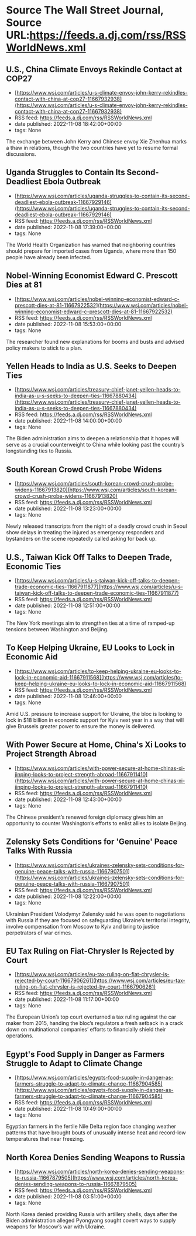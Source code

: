 # Source The Wall Street Journal, Source URL:https://feeds.a.dj.com/rss/RSSWorldNews.xml

## U.S., China Climate Envoys Rekindle Contact at COP27
 - [https://www.wsj.com/articles/u-s-climate-envoy-john-kerry-rekindles-contact-with-china-at-cop27-11667932938](https://www.wsj.com/articles/u-s-climate-envoy-john-kerry-rekindles-contact-with-china-at-cop27-11667932938)
 - RSS feed: https://feeds.a.dj.com/rss/RSSWorldNews.xml
 - date published: 2022-11-08 18:42:00+00:00
 - tags: None

The exchange between John Kerry and Chinese envoy Xie Zhenhua marks a thaw in relations, though the two countries have yet to resume formal discussions.

## Uganda Struggles to Contain Its Second-Deadliest Ebola Outbreak
 - [https://www.wsj.com/articles/uganda-struggles-to-contain-its-second-deadliest-ebola-outbreak-11667929146](https://www.wsj.com/articles/uganda-struggles-to-contain-its-second-deadliest-ebola-outbreak-11667929146)
 - RSS feed: https://feeds.a.dj.com/rss/RSSWorldNews.xml
 - date published: 2022-11-08 17:39:00+00:00
 - tags: None

The World Health Organization has warned that neighboring countries should prepare for imported cases from Uganda, where more than 150 people have already been infected.

## Nobel-Winning Economist Edward C. Prescott Dies at 81
 - [https://www.wsj.com/articles/nobel-winning-economist-edward-c-prescott-dies-at-81-11667922532](https://www.wsj.com/articles/nobel-winning-economist-edward-c-prescott-dies-at-81-11667922532)
 - RSS feed: https://feeds.a.dj.com/rss/RSSWorldNews.xml
 - date published: 2022-11-08 15:53:00+00:00
 - tags: None

The researcher found new explanations for booms and busts and advised policy makers to stick to a plan.

## Yellen Heads to India as U.S. Seeks to Deepen Ties
 - [https://www.wsj.com/articles/treasury-chief-janet-yellen-heads-to-india-as-u-s-seeks-to-deepen-ties-11667880434](https://www.wsj.com/articles/treasury-chief-janet-yellen-heads-to-india-as-u-s-seeks-to-deepen-ties-11667880434)
 - RSS feed: https://feeds.a.dj.com/rss/RSSWorldNews.xml
 - date published: 2022-11-08 14:00:00+00:00
 - tags: None

The Biden administration aims to deepen a relationship that it hopes will serve as a crucial counterweight to China while looking past the country’s longstanding ties to Russia.

## South Korean Crowd Crush Probe Widens
 - [https://www.wsj.com/articles/south-korean-crowd-crush-probe-widens-11667913820](https://www.wsj.com/articles/south-korean-crowd-crush-probe-widens-11667913820)
 - RSS feed: https://feeds.a.dj.com/rss/RSSWorldNews.xml
 - date published: 2022-11-08 13:23:00+00:00
 - tags: None

Newly released transcripts from the night of a deadly crowd crush in Seoul show delays in treating the injured as emergency responders and bystanders on the scene repeatedly called asking for back up.

## U.S., Taiwan Kick Off Talks to Deepen Trade, Economic Ties
 - [https://www.wsj.com/articles/u-s-taiwan-kick-off-talks-to-deepen-trade-economic-ties-11667911877](https://www.wsj.com/articles/u-s-taiwan-kick-off-talks-to-deepen-trade-economic-ties-11667911877)
 - RSS feed: https://feeds.a.dj.com/rss/RSSWorldNews.xml
 - date published: 2022-11-08 12:51:00+00:00
 - tags: None

The New York meetings aim to strengthen ties at a time of ramped-up tensions between Washington and Beijing.

## To Keep Helping Ukraine, EU Looks to Lock in Economic Aid
 - [https://www.wsj.com/articles/to-keep-helping-ukraine-eu-looks-to-lock-in-economic-aid-11667911568](https://www.wsj.com/articles/to-keep-helping-ukraine-eu-looks-to-lock-in-economic-aid-11667911568)
 - RSS feed: https://feeds.a.dj.com/rss/RSSWorldNews.xml
 - date published: 2022-11-08 12:46:00+00:00
 - tags: None

Amid U.S. pressure to increase support for Ukraine, the bloc is looking to lock in $18 billion in economic support for Kyiv next year in a way that will give Brussels greater power to ensure the money is delivered.

## With Power Secure at Home, China's Xi Looks to Project Strength Abroad
 - [https://www.wsj.com/articles/with-power-secure-at-home-chinas-xi-jinping-looks-to-project-strength-abroad-11667911410](https://www.wsj.com/articles/with-power-secure-at-home-chinas-xi-jinping-looks-to-project-strength-abroad-11667911410)
 - RSS feed: https://feeds.a.dj.com/rss/RSSWorldNews.xml
 - date published: 2022-11-08 12:43:00+00:00
 - tags: None

The Chinese president’s renewed foreign diplomacy gives him an opportunity to counter Washington’s efforts to enlist allies to isolate Beijing.

## Zelensky Sets Conditions for 'Genuine' Peace Talks With Russia
 - [https://www.wsj.com/articles/ukraines-zelensky-sets-conditions-for-genuine-peace-talks-with-russia-11667907501](https://www.wsj.com/articles/ukraines-zelensky-sets-conditions-for-genuine-peace-talks-with-russia-11667907501)
 - RSS feed: https://feeds.a.dj.com/rss/RSSWorldNews.xml
 - date published: 2022-11-08 12:22:00+00:00
 - tags: None

Ukrainian President Volodymyr Zelensky said he was open to negotiations with Russia if they are focused on safeguarding Ukraine’s territorial integrity, involve compensation from Moscow to Kyiv and bring to justice perpetrators of war crimes.

## EU Tax Ruling on Fiat-Chrysler Is Rejected by Court
 - [https://www.wsj.com/articles/eu-tax-ruling-on-fiat-chrysler-is-rejected-by-court-11667906261](https://www.wsj.com/articles/eu-tax-ruling-on-fiat-chrysler-is-rejected-by-court-11667906261)
 - RSS feed: https://feeds.a.dj.com/rss/RSSWorldNews.xml
 - date published: 2022-11-08 11:17:00+00:00
 - tags: None

The European Union’s top court overturned a tax ruling against the car maker from 2015, handing the bloc’s regulators a fresh setback in a crack down on multinational companies’ efforts to financially shield their operations.

## Egypt's Food Supply in Danger as Farmers Struggle to Adapt to Climate Change
 - [https://www.wsj.com/articles/egypts-food-supply-in-danger-as-farmers-struggle-to-adapt-to-climate-change-11667904585](https://www.wsj.com/articles/egypts-food-supply-in-danger-as-farmers-struggle-to-adapt-to-climate-change-11667904585)
 - RSS feed: https://feeds.a.dj.com/rss/RSSWorldNews.xml
 - date published: 2022-11-08 10:49:00+00:00
 - tags: None

Egyptian farmers in the fertile Nile Delta region face changing weather patterns that have brought bouts of unusually intense heat and record-low temperatures that near freezing.

## North Korea Denies Sending Weapons to Russia
 - [https://www.wsj.com/articles/north-korea-denies-sending-weapons-to-russia-11667879505](https://www.wsj.com/articles/north-korea-denies-sending-weapons-to-russia-11667879505)
 - RSS feed: https://feeds.a.dj.com/rss/RSSWorldNews.xml
 - date published: 2022-11-08 03:51:00+00:00
 - tags: None

North Korea denied providing Russia with artillery shells, days after the Biden administration alleged Pyongyang sought covert ways to supply weapons for Moscow’s war with Ukraine.
